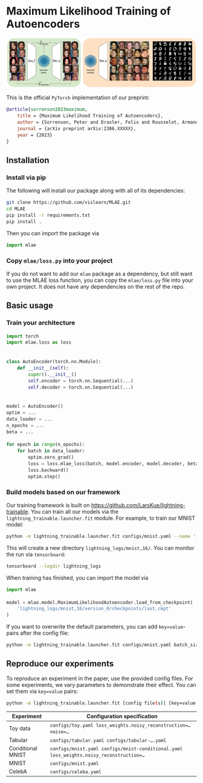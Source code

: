 # Maximum Likelihood Training of Autoencoders

![figs/mlae-overview.png](figs/mlae-overview.png)

This is the official `PyTorch` implementation of our preprint:

```bibtex
@article{sorrenson2023maximum,
    title = {Maximum Likelihood Training of Autoencoders},
    author = {Sorrenson, Peter and Draxler, Felix and Rousselot, Armand and Hummerich, Sander and Zimmermann, Lea and Köthe, Ullrich},
    journal = {arXiv preprint arXiv:2306.XXXXX},
    year = {2023}
}
```

## Installation

### Install via pip

The following will install our package along with all of its dependencies:

```bash
git clone https://github.com/vislearn/MLAE.git
cd MLAE
pip install -r requirements.txt
pip install .
```

Then you can import the package via

```python
import mlae
```

### Copy `mlae/loss.py` into your project

If you do not want to add our `mlae` package as a dependency,
but still want to use the MLAE loss function,
you can copy the `mlae/loss.py` file into your own project.
It does not have any dependencies on the rest of the repo.


## Basic usage

### Train your architecture 

```python
import torch
import mlae.loss as loss


class AutoEncoder(torch.nn.Module):
    def __init__(self):
        super().__init__()
        self.encoder = torch.nn.Sequential(...)
        self.decoder = torch.nn.Sequential(...)


model = AutoEncoder()
optim = ...
data_loader = ...
n_epochs = ...
beta = ...

for epoch in range(n_epochs):
    for batch in data_loader:
        optim.zero_grad()
        loss = loss.mlae_loss(batch, model.encoder, model.decoder, beta)
        loss.backward()
        optim.step()
```

### Build models based on our framework

Our training framework is built on https://github.com/LarsKue/lightning-trainable. 
You can train all our models via the `lightning_trainable.launcher.fit` module.
For example, to train our MNIST model:
```bash
python -m lightning_trainable.launcher.fit configs/mnist.yaml --name '{data_set[name]},{models[0][latent_dim]}'
```

This will create a new directory `lightning_logs/mnist,16/`. You can monitor the run via `tensorboard`:
```bash
tensorboard --logdir lightning_logs
```

When training has finished, you can import the model via
```python
import mlae

model = mlae.model.MaximumLikelihoodAutoencoder.load_from_checkpoint(
    'lightning_logs/mnist,16/version_0/checkpoints/last.ckpt'
)
```

If you want to overwrite the default parameters, you can add `key=value`-pairs after the config file:
```bash
python -m lightning_trainable.launcher.fit configs/mnist.yaml batch_size=128 loss_weights.noisy_reconstruction=20 --name '{data_set[name]},{models[0][latent_dim]}'
```


## Reproduce our experiments

To reproduce an experiment in the paper, use the provided config files.
For some experiments, we vary parameters to demonstrate their effect.
You can set them via `key=value` pairs:

```bash
python -m lightning_trainable.launcher.fit [config file(s)] [key=value pairs] --name '{data_set[name]},{models[0][latent_dim]}'
```

| Experiment        | Configuration specification                                                             |
|-------------------|-----------------------------------------------------------------------------------------|
| Toy data          | `configs/toy.yaml loss_weights.noisy_reconstruction=… noise=…`                          |
| Tabular           | `configs/tabular.yaml configs/tabular-….yaml`                                           |
| Conditional MNIST | `configs/mnist.yaml configs/mnist-conditional.yaml loss_weights.noisy_reconstruction=…` |
| MNIST             | `configs/mnist.yaml`                                                                    |
| CelebA            | `configs/celeba.yaml`                                                                   |

